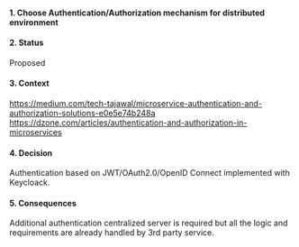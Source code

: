 #### 1. Choose Authentication/Authorization mechanism for distributed environment

#### 2. Status 
Proposed

#### 3. Context
https://medium.com/tech-tajawal/microservice-authentication-and-authorization-solutions-e0e5e74b248a
https://dzone.com/articles/authentication-and-authorization-in-microservices

#### 4. Decision 
Authentication based on JWT/OAuth2.0/OpenID Connect implemented with Keycloack.

#### 5. Consequences 
Additional authentication centralized server is required but all the logic and requirements are already handled 
by 3rd party service. 
